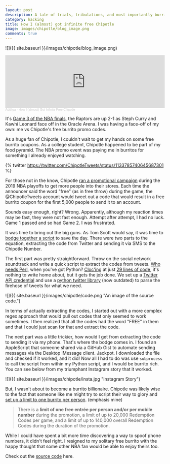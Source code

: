 ```yaml
---
layout: post
description: A tale of trials, tribulations, and most importantly burritos.
category: hacking
title: How I (almost) got infinite free Chipotle
image: images/chipotle/blog_image.png
comments: true
---
```


![]({{ site.baseurl }}/images/chipotle/blog_image.png)

<!-- markdownlint-capture -->
<!-- markdownlint-disable -->
<iframe loading="lazy" width="100%" height="166" scrolling="no" frameborder="no" allow="autoplay" src="https://w.soundcloud.com/player/?url=https%3A//api.soundcloud.com/tracks/1103970979&color=%23ff5500&auto_play=false&hide_related=false&show_comments=true&show_user=true&show_reposts=false&show_teaser=true"></iframe><div style="font-size: 10px; color: #cccccc;line-break: anywhere;word-break: normal;overflow: hidden;white-space: nowrap;text-overflow: ellipsis; font-family: Interstate,Lucida Grande,Lucida Sans Unicode,Lucida Sans,Garuda,Verdana,Tahoma,sans-serif;font-weight: 100;"><a href="https://soundcloud.com/adithyabsk" title="Adithya" target="_blank" style="color: #cccccc; text-decoration: none;">Adithya</a> · <a href="https://soundcloud.com/adithyabsk/how-i-almost-got-infinite-free-chipotle" title="How I (almost) Got Infinite Free Chipotle" target="_blank" style="color: #cccccc; text-decoration: none;">How I (almost) Got Infinite Free Chipotle</a></div>
<!-- markdownlint-restore -->

It's
[Game 3 of the NBA finals](https://www.basketball-reference.com/boxscores/201906050GSW.html),
the Raptors are up 2-1 as Steph Curry and Kawhi Leonard face off in the Oracle
Arena. I was having a face-off of my own: me vs Chipotle's free burrito promo
codes.

As a huge fan of Chipotle, I couldn't wait to get my hands on some free burrito
coupons. As a college student, Chipotle happened to be part of my food pyramid.
The NBA promo event was paying me in burritos for something I already enjoyed
watching.

<!-- markdownlint-disable -->
{% twitter https://twitter.com/ChipotleTweets/status/1133785740645687301 %}
<!-- markdownlint-enable -->

For those not in the know, Chipotle [ran a promotional campaign](https://twitter.com/ChipotleTweets/status/1133785740645687301)
during the 2019 NBA playoffs to get more people into their stores. Each time the
announcer said the word "free" (as in free throw) during the game, the
@ChipotleTweets account would tweet out a code that would result in a free
burrito coupon for the first 5,000 people to send it to an account.

Sounds easy enough, right? Wrong. Apparently, although my reaction times may be
fast, they were not fast enough. Attempt after attempt, I had no luck. Game 1
passed and so had Game 2. I was frustrated.

It was time to bring out the big guns. As Tom Scott would say, it was time to
[bodge together a script](https://www.youtube.com/watch?v=lIFE7h3m40U) to save
the day. There were two parts to the equation, extracting the code from Twitter
and sending it via SMS to the Chipotle Number.

The first part was pretty straightforward. Throw on the social network
soundtrack and write a quick script to extract the codes from tweets.
[Who needs Perl](https://www.youtube.com/watch?v=BPazh2kDdvA&t=215s), when
you've got Python? [Cloc'ing](https://github.com/AlDanial/cloc) at just
[29 lines of code](https://github.com/adithyabsk/chipotle_freeting/blob/main/tweets.py),
it's nothing to write home about, but it gets the job done. We set up a
[Twitter API credential](https://developer.twitter.com/en/docs/authentication/oauth-1-0a/obtaining-user-access-tokens)
and use a [python twitter library](https://github.com/python-twitter-tools/twitter)
(now outdated) to parse the firehose of tweets for what we need.

![]({{ site.baseurl }}/images/chipotle/code.png "An image of the source code.")

In terms of actually extracting the codes, I started out with a more complex
regex approach that would pull out codes that only seemed to work sometimes. I
then realized that all the codes had the word "FREE" in them and that I could
just scan for that and extract the code.

The next part was a little trickier, how would I get from extracting the code to
sending it via my phone. That's where the bodge comes in. I found an AppleScript
that someone shared via a GitHub Gist to automate sending messages via the
Desktop iMessage client. Jackpot. I downloaded the file and checked if it
worked, and it did! Now all I had to do was use `subprocess` to call the script
from within my Python script, and I would be burrito rich. You can see below
from my triumphant Instagram story that it worked.

![]({{ site.baseurl }}/images/chipotle/insta.jpg "Instagram Story")

But, I wasn't about to become a burrito billionaire. Chipotle was likely wise to
the fact that someone like me might try to script their way to glory and
[set up a limit to one burrito per person](http://web.archive.org/web/20190606162618/https://www.chipotle.com/freedelivery.html#freeting).
(emphasis mine)

> There is a **limit of one free entrée per person and/or per mobile number**
> during the promotion, a limit of up to 20,000 Redemption Codes per game, and
> a limit of up to 140,000 overall Redemption Codes during the duration of the
> promotion.

While I could have spent a bit more time discovering a way to spoof phone
numbers, it didn't feel right. I resigned to my solitary free burrito with the
happy thought that some other NBA fan would be able to enjoy theirs too.

Check out the
[source code](https://github.com/adithyabsk/chipotle_freeting/blob/main/tweets.py)
here.
